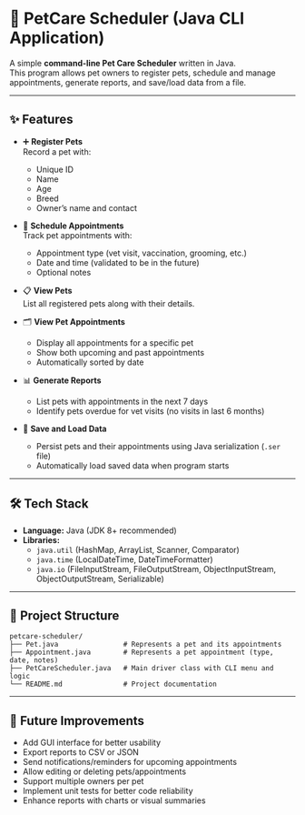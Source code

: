 # 🐾 PetCare Scheduler (Java CLI Application)

A simple **command-line Pet Care Scheduler** written in Java.  
This program allows pet owners to register pets, schedule and manage appointments, generate reports, and save/load data from a file.

---

## ✨ Features

- ➕ **Register Pets**  
  Record a pet with:  
  - Unique ID  
  - Name  
  - Age  
  - Breed  
  - Owner’s name and contact  

- 📅 **Schedule Appointments**  
  Track pet appointments with:  
  - Appointment type (vet visit, vaccination, grooming, etc.)  
  - Date and time (validated to be in the future)  
  - Optional notes  

- 📋 **View Pets**  
  List all registered pets along with their details.  

- 🗂️ **View Pet Appointments**  
  - Display all appointments for a specific pet  
  - Show both upcoming and past appointments  
  - Automatically sorted by date  

- 📊 **Generate Reports**  
  - List pets with appointments in the next 7 days  
  - Identify pets overdue for vet visits (no visits in last 6 months)  

- 💾 **Save and Load Data**  
  - Persist pets and their appointments using Java serialization (`.ser` file)  
  - Automatically load saved data when program starts  

---

## 🛠️ Tech Stack

- **Language:** Java (JDK 8+ recommended)  
- **Libraries:**  
  - `java.util` (HashMap, ArrayList, Scanner, Comparator)  
  - `java.time` (LocalDateTime, DateTimeFormatter)  
  - `java.io` (FileInputStream, FileOutputStream, ObjectInputStream, ObjectOutputStream, Serializable)  

---

## 📂 Project Structure

```text
petcare-scheduler/
├── Pet.java                # Represents a pet and its appointments
├── Appointment.java        # Represents a pet appointment (type, date, notes)
├── PetCareScheduler.java   # Main driver class with CLI menu and logic
└── README.md               # Project documentation
```
---

## 🔮 Future Improvements

- Add GUI interface for better usability  
- Export reports to CSV or JSON  
- Send notifications/reminders for upcoming appointments  
- Allow editing or deleting pets/appointments  
- Support multiple owners per pet  
- Implement unit tests for better code reliability  
- Enhance reports with charts or visual summaries  
